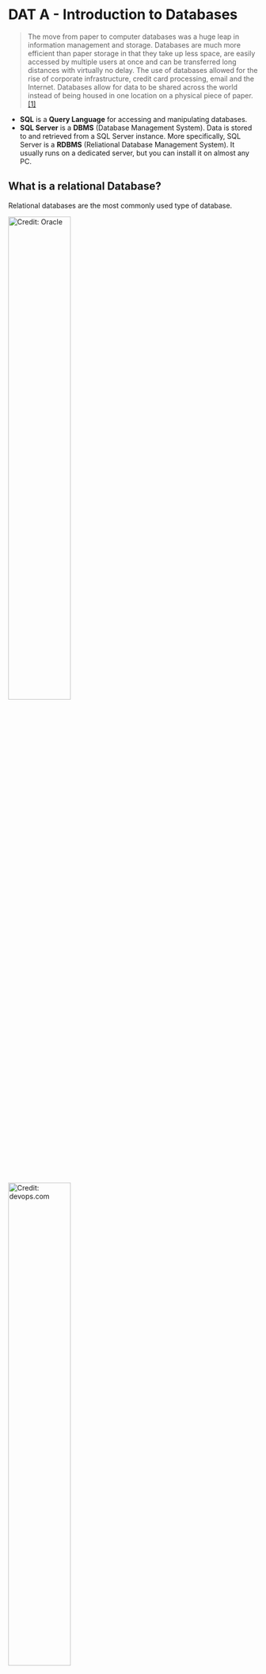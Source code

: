 
# DAT A - Introduction to Databases
>The move from paper to computer databases was a huge leap in information management and storage. Databases are much more efficient than paper storage in that they take up less space, are easily accessed by multiple users at once and can be transferred long distances with virtually no delay. The use of databases allowed for the rise of corporate infrastructure, credit card processing, email and the Internet. Databases allow for data to be shared across the world instead of being housed in one location on a physical piece of paper. [[1]](https://www.techwalla.com/articles/how-are-databases-used-in-the-real-world)


- **SQL** is a **Query Language** for accessing and manipulating databases.
- **SQL Server** is a **DBMS** (Database Management System).
Data is stored to and retrieved from a SQL Server instance. More specifically, SQL Server is a **RDBMS** (Reliational Database Management System). It usually runs on a dedicated server, but you can install it on almost any PC.
 
## What is a relational Database?

Relational databases are the most commonly used type of database. 

<a href="https://docs.oracle.com/cd/E16340_01/bi.1111/b40105/img/tables.gif">
  <img src="https://docs.oracle.com/cd/E16340_01/bi.1111/b40105/img/tables.gif" alt="Credit: Oracle" width=50%/>
</a>
<a href="https://content-static.upwork.com/blog/uploads/sites/3/2015/06/02170023/relational-vs-nonrelational-databases.png">
  <img src="https://content-static.upwork.com/blog/uploads/sites/3/2015/06/02170023/relational-vs-nonrelational-databases.png" alt="Credit: devops.com" width=50%/>
</a>

SQL Server is only one of many variants.

Other relational database examples:
- SQL Server
- MySQL
- MariaDB
- PostGreSQL

## Info
- Several types of databases have been around since the early 1960s.
- SQL stands for Structured Query Language
- SQL was created in the early 1970s.
- SQL became a standard of the American National Standards Institute (ANSI) in 1986, and of the International Organization for Standardization (ISO) in 1987.

## Uses
- Most **websites** use databases to store data.
- From the stock market to your local bank, databases are abundant across the **financial** world. Everywhere information needs to be saved and reused, a database is involved, whether it’s your checking account or the price of gold at any given moment.
- **Sport** teams use data in performance analysis.
- **Governments** worldwide are constantly collecting our data for various reasons, such as research, defense, legislation, and humanitarian purposes.

## Benefits

### Centralization
<a href="https://www.harnessys.com/wp-content/uploads/2021/03/centralized-data-management-1.png">
  <img src="https://www.harnessys.com/wp-content/uploads/2021/03/centralized-data-management-1.png" alt="harnessys.com" width=50%/>
</a>

### Loosely-coupled architecture
<a href="https://en.wikipedia.org/wiki/Coupling_(computer_programming)">
  <img src="https://upload.wikimedia.org/wikipedia/commons/thumb/0/09/CouplingVsCohesion.svg/2560px-CouplingVsCohesion.svg.png" alt="Credit: Wikipedia" width=50%/>
</a>


>References

1: https://www.techwalla.com/articles/how-are-databases-used-in-the-real-world